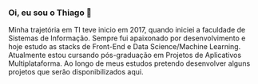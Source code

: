 ### Oi, eu sou o Thiago 👋

<!--
**tsgomes9/tsgomes9** is a ✨ _special_ ✨ repository because its `README.md` (this file) appears on your GitHub profile.

Here are some ideas to get you started:


- 🌱 I’m currently learning ...
- 👯 I’m looking to collaborate on ...
- 🤔 I’m looking for help with ...
- 💬 Ask me about ...
- 📫 How to reach me: ...
- 😄 Pronouns: ...
- ⚡ Fun fact: ...
-->
Minha trajetória em TI teve inicio em 2017, quando iniciei a faculdade de Sistemas de Informação. Sempre fui apaixonado por desenvolvimento e hoje estudo as stacks de Front-End e Data Science/Machine Learning. Atualmente estou cursando pós-graduação em Projetos de Aplicativos Multiplataforma. Ao longo de meus estudos pretendo desenvolver alguns projetos que serão disponibilizados aqui.
